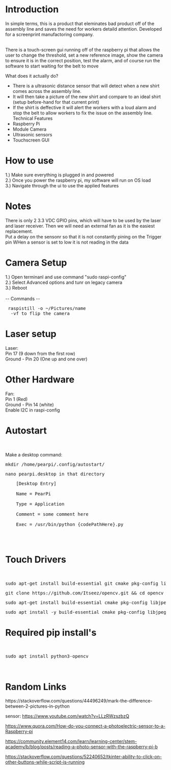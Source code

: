 <h1>Introduction</h1>
<span>In simple terms, this is a product that eleminates bad product off of the assembly line and saves the need for workers detaild attention. Developed for a screenprint manufactoring company.</span><br /><br />

<span>There is a touch-screen gui running off of the raspberry pi that allows the user to change the threshold, set a new reference image, show the camera to ensure it is in the correct position, test the alarm, and of course run the software to start waiting for the belt to move</span><br />

<span>What does it actually do?</span><br />
- There is a ultrasonic distance sensor that will detect when a new shirt comes across the assembly line.
- It will then take a picture of the new shirt and compare to an ideal shirt (setup before-hand for that current print)
- If the shirt is deffective it will alert the workers with a loud alarm and stop the belt to allow workers to fix the issue on the assembly line.<br />
<span>Technical Features</span><br />
- Raspberry Pi
- Module Camera
- Ultrasonic sensors
- Touchscreen GUI




<h1>How to use</h1>
1.) Make sure everything is plugged in and powered <br />
2.) Once you power the raspberry pi, my software will run on OS load<br />
3.) Navigate through the ui to use the applied features <br />

<h1>Notes</h1>
There is only 2 3.3 VDC GPIO pins, which will have to be used by the laser and laser receiver. Then we will need an external fan as it is the easiest replacement.

<br />
<p1>Put a delay on the sensonr so that it is not constantly pining on the Trigger pin </p1>
<p1> WHen a sensor is set to low it is not reading in the data </p1>

<br />

<h1>Camera Setup</h1>
1.) Open terminanl and use command "sudo raspi-config" <br />
2.) Select Advanced options and tunr on legacy camera <br />
3.) Reboot <br /> <br />
-- Commands -- <br />
<pre> raspistill -o ~/Pictures/name
  -vf to flip the camera </pre>

<h1>Laser setup</h1>
Laser: <br />
     Pin 17 (9 down from the first row) <br />
     Ground - Pin 20 (One up and one over) <br />
     
<h1>Other Hardware</h1>
Fan: <br />
  Pin 1 (Red) <br />
  Ground - Pin 14 (white) <br />
  Enable I2C in raspi-config <br />
 
 <h1>Autostart </h1><br />
  <p> Make a desktop command: </p>
  <t /><p><pre>mkdir /home/pearpi/.config/autostart/</pre></p>
  <t /><p><pre>nano pearpi.desktop in that directory</pre></p>
  
  <p><pre>
    [Desktop Entry]<br />
    Name = PearPi<br />
    Type = Application<br />
    Comment = some comment here<br />
    Exec = /usr/bin/python {codePathHere}.py<br />
  </p></pre>
<h1>Touch Drivers</h1> <br />
<pre>sudo apt-get install build-essential git cmake pkg-config libjpeg8-dev libtiff4-dev libjasper-dev libpng12-dev libavcodec-dev libavformat-dev libswscale-dev libv4l-dev libgtk2.0-dev libatlas-base-dev gfortran</pre>

<pre>git clone https://github.com/Itseez/opencv.git && cd opencv &&git checkout 3.0.0</pre>

<pre>sudo apt-get install build-essential cmake pkg-config libjpeg-dev libtiff5-dev libjasper-dev libpng-dev libavcodec-dev libavformat-dev libswscale-dev libv4l-dev libxvidcore-dev libx264-dev libfontconfig1-dev libcairo2-dev libgdk-pixbuf2.0-dev libpango1.0-dev libgtk2.0-dev libgtk-3-dev libatlas-base-dev gfortran libhdf5-dev libhdf5-serial-dev libhdf5-103 python3-pyqt5 python3-dev -y</pre>


<pre>sudo apt install -y build-essential cmake pkg-config libjpeg-dev libtiff5-dev libpng-dev libavcodec-dev libavformat-dev libswscale-dev libv4l-dev libxvidcore-dev libx264-dev libfontconfig1-dev libcairo2-dev libgdk-pixbuf2.0-dev libpango1.0-dev libgtk2.0-dev libgtk-3-dev libatlas-base-dev gfortran libhdf5-dev libhdf5-serial-dev libhdf5-103 libqt5gui5 libqt5webkit5 libqt5test5 python3-pyqt5 python3-dev</pre>


<h1>Required pip install's</h1><br />
<pre>sudo apt install python3-opencv</pre> <br />


<h1>Random Links</h1>
https://stackoverflow.com/questions/44496249/mark-the-difference-between-2-pictures-in-python
  
sensor: https://www.youtube.com/watch?v=LLzRWzszbzQ

https://www.quora.com/How-do-you-connect-a-photoelectric-sensor-to-a-Raspberry-pi

https://community.element14.com/learn/learning-center/stem-academy/b/blog/posts/reading-a-photo-sensor-with-the-raspberry-pi-b

https://stackoverflow.com/questions/52240652/tkinter-ability-to-click-on-other-buttons-while-script-is-running
